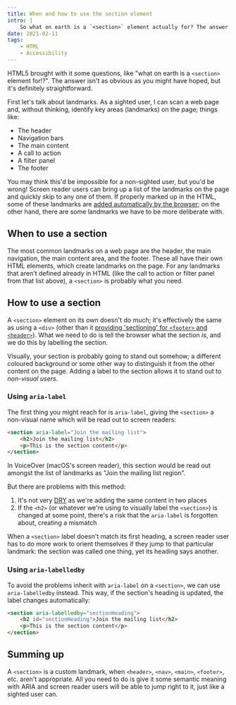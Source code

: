 ```yaml
---
title: When and how to use the section element
intro: |
    So what on earth is a `<section>` element actually for? The answer isn't as obvious as you might have hoped, but it's definitely straightforward.
date: 2021-02-11
tags:
    - HTML
    - Accessibility
---
```


HTML5 brought with it some questions, like "what on earth is a `<section>` element for!?". The answer isn't as obvious as you might have hoped, but it's definitely straightforward.

First let's talk about landmarks. As a sighted user, I can scan a web page and, without thinking, identify key areas (landmarks) on the page; things like:

- The header
- Navigation bars
- The main content
- A call to action
- A filter panel
- The footer

You may think this'd be impossible for a non-sighted user, but you'd be wrong! Screen reader users can bring up a list of the landmarks on the page and quickly skip to any one of them. If properly marked up in the HTML, some of these landmarks are [added automatically by the browser](/blog/implicit-aria-landmark-roles); on the other hand, there are some landmarks we have to be more deliberate with.


## When to use a section

The most common landmarks on a web page are the header, the main navigation, the main content area, and the footer. These all have their own HTML elements, which create landmarks on the page. For any landmarks that aren't defined already in HTML (like the call to action or filter panel from that list above), a `<section>` is probably what you need.


## How to use a section

A `<section>` element on its own doesn't do much; it's effectively the same as using a `<div>` (other than it [providing 'sectioning' for `<footer>` and `<header>`](/blog/implicit-aria-landmark-roles#the-theory)). What we need to do is tell the browser what the section *is*, and we do this by labelling the section.

Visually, your section is probably going to stand out somehow; a different coloured background or some other way to distinguish it from the other content on the page. Adding a label to the section allows it to stand out to *non-visual users*.

### Using `aria-label`

The first thing you might reach for is `aria-label`, giving the `<section>` a non-visual name which will be read out to screen readers:

```html
<section aria-label="Join the mailing list">
    <h2>Join the mailing list</h2>
    <p>This is the section content</p>
</section>
```

In VoiceOver (macOS's screen reader), this section would be read out amongst the list of landmarks as "Join the mailing list region".

But there are problems with this method:

1. It's not very [DRY](https://en.wikipedia.org/wiki/Don%27t_repeat_yourself) as we're adding the same content in two places
2. If the `<h2>` (or whatever we're using to visually label the `<section>`) is changed at some point, there's a risk that the `aria-label` is forgotten about, creating a mismatch

When a `<section>` label doesn't match its first heading, a screen reader user has to do more work to orient themselves if they jump to that particular landmark: the section was called one thing, yet its heading says another.

### Using `aria-labelledby`

To avoid the problems inherit with `aria-label` on a `<section>`, we can use `aria-labelledby` instead. This way, if the section's heading is updated, the label changes automatically:

```html
<section aria-labelledby="sectionHeading">
    <h2 id="sectionHeading">Join the mailing list</h2>
    <p>This is the section content</p>
</section>
```


## Summing up

A `<section>` is a custom landmark, when `<header>`, `<nav>`, `<main>`, `<footer>`, etc. aren't appropriate. All you need to do is give it some semantic meaning with ARIA and screen reader users will be able to jump right to it, just like a sighted user can.
